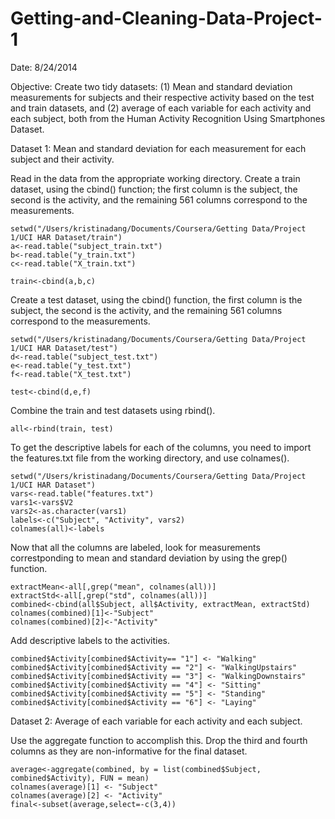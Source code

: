 Getting-and-Cleaning-Data-Project-1
===================================
Date: 8/24/2014

Objective: Create two tidy datasets: (1) Mean and standard deviation measurements for subjects and their respective activity based on the test and train datasets, and (2) average of each variable for each activity and each subject, both from the Human Activity Recognition Using Smartphones Dataset. 

Dataset 1: Mean and standard deviation for each measurement for each subject and their activity.  

Read in the data from the appropriate working directory. Create a train dataset, using the cbind() function; the first column is the subject, the second is the activity, and the remaining 561 columns correspond to the measurements. 

	setwd("/Users/kristinadang/Documents/Coursera/Getting Data/Project 1/UCI HAR Dataset/train")
	a<-read.table("subject_train.txt")
	b<-read.table("y_train.txt")
	c<-read.table("X_train.txt")
	
	train<-cbind(a,b,c)
	
Create a test dataset, using the cbind() function, the first column is the subject, the second is the activity, and the remaining 561 columns correspond to the measurements. 
	
	setwd("/Users/kristinadang/Documents/Coursera/Getting Data/Project 1/UCI HAR Dataset/test")
	d<-read.table("subject_test.txt")
	e<-read.table("y_test.txt")
	f<-read.table("X_test.txt")
	
	test<-cbind(d,e,f)

Combine the train and test datasets using rbind().
	
	all<-rbind(train, test)

To get the descriptive labels for each of the columns, you need to import the features.txt file from the working directory, and use colnames().

	setwd("/Users/kristinadang/Documents/Coursera/Getting Data/Project 1/UCI HAR Dataset")
	vars<-read.table("features.txt")
	vars1<-vars$V2
	vars2<-as.character(vars1)
	labels<-c("Subject", "Activity", vars2)
	colnames(all)<-labels
	
Now that all the columns are labeled, look for measurements correstponding to mean and standard deviation by using the grep() function.

	extractMean<-all[,grep("mean", colnames(all))]
	extractStd<-all[,grep("std", colnames(all))]
	combined<-cbind(all$Subject, all$Activity, extractMean, extractStd)
	colnames(combined)[1]<-"Subject"
	colnames(combined)[2]<-"Activity"
	
Add descriptive labels to the activities.

	combined$Activity[combined$Activity== "1"] <- "Walking"
	combined$Activity[combined$Activity == "2"] <- "WalkingUpstairs"
	combined$Activity[combined$Activity == "3"] <- "WalkingDownstairs"
	combined$Activity[combined$Activity == "4"] <- "Sitting"
	combined$Activity[combined$Activity == "5"] <- "Standing"
	combined$Activity[combined$Activity == "6"] <- "Laying"
	
Dataset 2: Average of each variable for each activity and each subject. 

Use the aggregate function to accomplish this. Drop the third and fourth columns as they are non-informative for the final dataset.

	average<-aggregate(combined, by = list(combined$Subject, combined$Activity), FUN = mean)
	colnames(average)[1] <- "Subject"
	colnames(average)[2] <- "Activity"
	final<-subset(average,select=-c(3,4))




